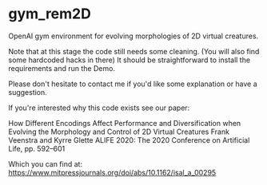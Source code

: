 # gym_rem2D
OpenAI gym environment for evolving morphologies of 2D virtual creatures. 

Note that at this stage the code still needs some cleaning. (You will also find some hardcoded hacks in there) It should be straightforward to install the requirements and run the Demo.

Please don't hesitate to contact me if you'd like some explanation or have a suggestion. 


If you're interested why this code exists see our paper:

How Different Encodings Affect Performance and Diversification when Evolving the Morphology and Control of 2D Virtual Creatures
Frank Veenstra and Kyrre Glette
ALIFE 2020: The 2020 Conference on Artificial Life, pp. 592–601

Which you can find at: https://www.mitpressjournals.org/doi/abs/10.1162/isal_a_00295 
